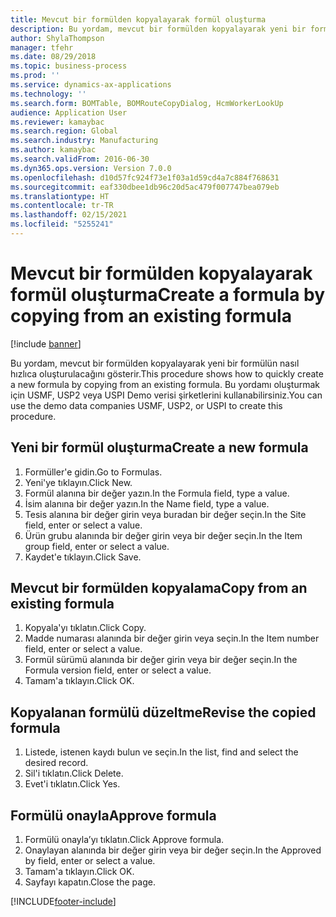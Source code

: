 ```yaml
---
title: Mevcut bir formülden kopyalayarak formül oluşturma
description: Bu yordam, mevcut bir formülden kopyalayarak yeni bir formülün nasıl hızlıca oluşturulacağını gösterir.
author: ShylaThompson
manager: tfehr
ms.date: 08/29/2018
ms.topic: business-process
ms.prod: ''
ms.service: dynamics-ax-applications
ms.technology: ''
ms.search.form: BOMTable, BOMRouteCopyDialog, HcmWorkerLookUp
audience: Application User
ms.reviewer: kamaybac
ms.search.region: Global
ms.search.industry: Manufacturing
ms.author: kamaybac
ms.search.validFrom: 2016-06-30
ms.dyn365.ops.version: Version 7.0.0
ms.openlocfilehash: d10d57fc924f73e1f03a1d59cd4a7c884f768631
ms.sourcegitcommit: eaf330dbee1db96c20d5ac479f007747bea079eb
ms.translationtype: HT
ms.contentlocale: tr-TR
ms.lasthandoff: 02/15/2021
ms.locfileid: "5255241"
---
```

# <a name="create-a-formula-by-copying-from-an-existing-formula"></a><span data-ttu-id="e0b9b-103">Mevcut bir formülden kopyalayarak formül oluşturma</span><span class="sxs-lookup"><span data-stu-id="e0b9b-103">Create a formula by copying from an existing formula</span></span>

[!include [banner](../../includes/banner.md)]

<span data-ttu-id="e0b9b-104">Bu yordam, mevcut bir formülden kopyalayarak yeni bir formülün nasıl hızlıca oluşturulacağını gösterir.</span><span class="sxs-lookup"><span data-stu-id="e0b9b-104">This procedure shows how to quickly create a new formula by copying from an existing formula.</span></span> <span data-ttu-id="e0b9b-105">Bu yordamı oluşturmak için USMF, USP2 veya USPI Demo verisi şirketlerini kullanabilirsiniz.</span><span class="sxs-lookup"><span data-stu-id="e0b9b-105">You can use the demo data companies USMF, USP2, or USPI to create this procedure.</span></span>


## <a name="create-a-new-formula"></a><span data-ttu-id="e0b9b-106">Yeni bir formül oluşturma</span><span class="sxs-lookup"><span data-stu-id="e0b9b-106">Create a new formula</span></span>
1. <span data-ttu-id="e0b9b-107">Formüller'e gidin.</span><span class="sxs-lookup"><span data-stu-id="e0b9b-107">Go to Formulas.</span></span>
2. <span data-ttu-id="e0b9b-108">Yeni'ye tıklayın.</span><span class="sxs-lookup"><span data-stu-id="e0b9b-108">Click New.</span></span>
3. <span data-ttu-id="e0b9b-109">Formül alanına bir değer yazın.</span><span class="sxs-lookup"><span data-stu-id="e0b9b-109">In the Formula field, type a value.</span></span>
4. <span data-ttu-id="e0b9b-110">İsim alanına bir değer yazın.</span><span class="sxs-lookup"><span data-stu-id="e0b9b-110">In the Name field, type a value.</span></span>
5. <span data-ttu-id="e0b9b-111">Tesis alanına bir değer girin veya buradan bir değer seçin.</span><span class="sxs-lookup"><span data-stu-id="e0b9b-111">In the Site field, enter or select a value.</span></span>
6. <span data-ttu-id="e0b9b-112">Ürün grubu alanında bir değer girin veya bir değer seçin.</span><span class="sxs-lookup"><span data-stu-id="e0b9b-112">In the Item group field, enter or select a value.</span></span>
7. <span data-ttu-id="e0b9b-113">Kaydet'e tıklayın.</span><span class="sxs-lookup"><span data-stu-id="e0b9b-113">Click Save.</span></span>

## <a name="copy-from-an-existing-formula"></a><span data-ttu-id="e0b9b-114">Mevcut bir formülden kopyalama</span><span class="sxs-lookup"><span data-stu-id="e0b9b-114">Copy from an existing formula</span></span>
1. <span data-ttu-id="e0b9b-115">Kopyala'yı tıklatın.</span><span class="sxs-lookup"><span data-stu-id="e0b9b-115">Click Copy.</span></span>
2. <span data-ttu-id="e0b9b-116">Madde numarası alanında bir değer girin veya seçin.</span><span class="sxs-lookup"><span data-stu-id="e0b9b-116">In the Item number field, enter or select a value.</span></span>
3. <span data-ttu-id="e0b9b-117">Formül sürümü alanında bir değer girin veya bir değer seçin.</span><span class="sxs-lookup"><span data-stu-id="e0b9b-117">In the Formula version field, enter or select a value.</span></span>
4. <span data-ttu-id="e0b9b-118">Tamam'a tıklayın.</span><span class="sxs-lookup"><span data-stu-id="e0b9b-118">Click OK.</span></span>

## <a name="revise-the-copied-formula"></a><span data-ttu-id="e0b9b-119">Kopyalanan formülü düzeltme</span><span class="sxs-lookup"><span data-stu-id="e0b9b-119">Revise the copied formula</span></span>
1. <span data-ttu-id="e0b9b-120">Listede, istenen kaydı bulun ve seçin.</span><span class="sxs-lookup"><span data-stu-id="e0b9b-120">In the list, find and select the desired record.</span></span>
2. <span data-ttu-id="e0b9b-121">Sil'i tıklatın.</span><span class="sxs-lookup"><span data-stu-id="e0b9b-121">Click Delete.</span></span>
3. <span data-ttu-id="e0b9b-122">Evet'i tıklatın.</span><span class="sxs-lookup"><span data-stu-id="e0b9b-122">Click Yes.</span></span>

## <a name="approve-formula"></a><span data-ttu-id="e0b9b-123">Formülü onayla</span><span class="sxs-lookup"><span data-stu-id="e0b9b-123">Approve formula</span></span>
1. <span data-ttu-id="e0b9b-124">Formülü onayla’yı tıklatın.</span><span class="sxs-lookup"><span data-stu-id="e0b9b-124">Click Approve formula.</span></span>
2. <span data-ttu-id="e0b9b-125">Onaylayan alanında bir değer girin veya bir değer seçin.</span><span class="sxs-lookup"><span data-stu-id="e0b9b-125">In the Approved by field, enter or select a value.</span></span>
3. <span data-ttu-id="e0b9b-126">Tamam'a tıklayın.</span><span class="sxs-lookup"><span data-stu-id="e0b9b-126">Click OK.</span></span>
4. <span data-ttu-id="e0b9b-127">Sayfayı kapatın.</span><span class="sxs-lookup"><span data-stu-id="e0b9b-127">Close the page.</span></span>



[!INCLUDE[footer-include](../../../includes/footer-banner.md)]